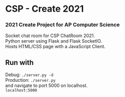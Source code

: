 # CSP - Create 2021
### 2021 Create Project for AP Computer Science
 Socket chat room for CSP ChatRoom 2021.\
 Python server using Flask and Flask SocketIO.\
 Hosts HTML/CSS page with a JavaScript Client.
 ## Run with
 Debug: ```./server.py -d```\
 Production: ```./server.py```\
 and navigate to port 5000 on localhost.\
 ```localhost:5000```
